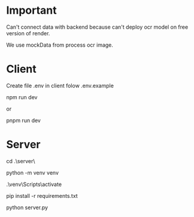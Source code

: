 # Important

Can't connect data with backend because can't deploy ocr model on free version of render.

We use mockData from process ocr image.


# Client

Create file .env in client folow .env.example

npm run dev

or 

pnpm run dev

# Server 

cd .\server\

python -m venv venv

.\venv\Scripts\activate

pip install -r requirements.txt

python server.py





